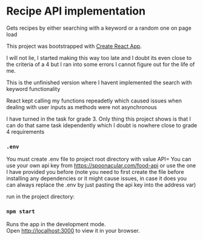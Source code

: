 # Recipe API implementation
Gets recipes by either searching with a keyword or a random one on page load

This project was bootstrapped with [Create React App](https://github.com/facebook/create-react-app).

I will not lie, I started making this way too late and I doubt its even close to the criteria of a 4 but I ran into some errors I cannot figure out for the life of me.

This is the unfinished version where I havent implemented the search with keyword functionality

React kept calling my functions repeadetly which caused issues when dealing with user inputs as methods were not asynchronous

I have turned in the task for grade 3. Only thing this project shows is that I can do that same task idependently which I doubt is nowhere close to grade 4 requirements

### `.env`
You must create .env file to project root directory with value
API=
You can use your own api key from https://spoonacular.com/food-api or use the one I have provided you before
(note you need to first create the file before installing any dependencies or it might cause issues, in case it does you can always replace the .env by just pasting the api key into the address var)

run in the project directory:
### `npm start`

Runs the app in the development mode.\
Open [http://localhost:3000](http://localhost:3000) to view it in your browser.
